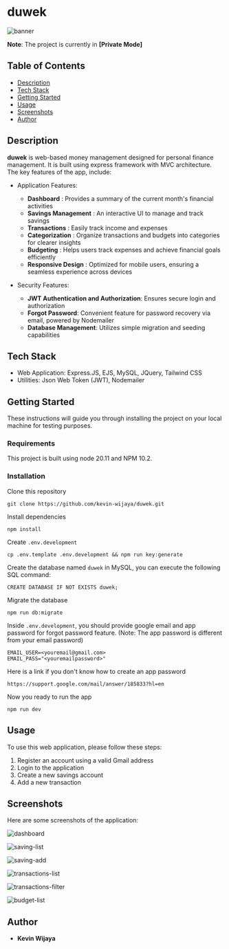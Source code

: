 # duwek
![banner](/public/banner.png)

**Note**: The project is currently in **[Private Mode]**

## Table of Contents
+ [Description](#description)
+ [Tech Stack](#techstack)
+ [Getting Started](#getting_started)
+ [Usage](#usage)
+ [Screenshots](#screenshots)
+ [Author](#author)

## Description <a name = "description"></a>

**duwek** is web-based money management designed for personal finance management. It is built using express framework with MVC architecture. The key features of the app, include: 
* Application Features: 
    - **Dashboard** : Provides a summary of the current month's financial activities
    - **Savings Management** : An interactive UI to manage and track savings
    - **Transactions** : Easily track income and expenses
    - **Categorization** : Organize transactions and budgets into categories for clearer insights
    - **Budgeting** : Helps users track expenses and achieve financial goals efficiently
    - **Responsive Design** : Optimized for mobile users, ensuring a seamless experience across devices

* Security Features:
    - **JWT Authentication and Authorization**: Ensures secure login and authorization 
    - **Forgot Password**: Convenient feature for password recovery via email, powered by Nodemailer
    - **Database Management**: Utilizes simple migration and seeding capabilities

## Tech Stack <a name = "techstack"></a>

- Web Application: Express.JS, EJS, MySQL, JQuery, Tailwind CSS
- Utilities: Json Web Token (JWT), Nodemailer

## Getting Started <a name = "getting_started"></a>

These instructions will guide you through installing the project on your local machine for testing purposes.

### Requirements

This project is built using node 20.11 and NPM 10.2.

### Installation

Clone this repository
```
git clone https://github.com/kevin-wijaya/duwek.git
```
Install dependencies
```
npm install
```
Create `.env.development`
```
cp .env.template .env.development && npm run key:generate
```
Create the database named `duwek` in MySQL, you can execute the following SQL command:
```
CREATE DATABASE IF NOT EXISTS duwek;
```
Migrate the database
```
npm run db:migrate
```
Inside `.env.development`, you should provide google email and app password for forgot password feature. (Note: The app password is different from your email password)
```
EMAIL_USER=<youremail@gmail.com>
EMAIL_PASS="<youremailpassword>"
```
Here is a link if you don't know how to create an app password
```
https://support.google.com/mail/answer/185833?hl=en
```
Now you ready to run the app
```
npm run dev
```

## Usage <a name = "usage"></a>

To use this web application, please follow these steps:
1. Register an account using a valid Gmail address
2. Login to the application
3. Create a new savings account
4. Add a new transaction

## Screenshots <a name = "screenshots"></a>

Here are some screenshots of the application:

![dashboard](https://github.com/kevin-wijaya/resources/raw/main/images/duwek/dashboard.png)

![saving-list](https://github.com/kevin-wijaya/resources/raw/main/images/duwek/saving-list.png)

![saving-add](https://github.com/kevin-wijaya/resources/raw/main/images/duwek/saving-add.png)

![transactions-list](https://github.com/kevin-wijaya/resources/raw/main/images/duwek/transactions-list.png)

![transactions-filter](https://github.com/kevin-wijaya/resources/raw/main/images/duwek/transactions-filter.png)

![budget-list](https://github.com/kevin-wijaya/resources/raw/main/images/duwek/budget-list.png)


## Author <a name = "Author"></a>
- **Kevin Wijaya** 